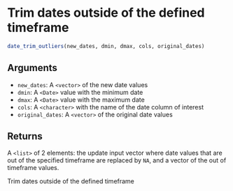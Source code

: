 # Trim dates outside of the defined timeframe

```r
date_trim_outliers(new_dates, dmin, dmax, cols, original_dates)
```

## Arguments

- `new_dates`: A `<vector>` of the new date values
- `dmin`: A `<Date>` value with the minimum date
- `dmax`: A `<Date>` value with the maximum date
- `cols`: A `<character>` with the name of the date column of interest
- `original_dates`: A `<vector>` of the original date values

## Returns

A `<list>` of 2 elements: the update input vector where date values that are out of the specified timeframe are replaced by `NA`, and a vector of the out of timeframe values.

Trim dates outside of the defined timeframe
